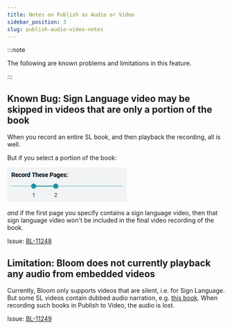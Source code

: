```yaml
---
title: Notes on Publish as Audio or Video
sidebar_position: 3
slug: publish-audio-video-notes
---
```




:::note

The following are known problems and limitations in this feature.

:::




## Known Bug: **Sign Language video may be skipped in videos that  are only a portion of the book**


When you record an entire SL book, and then playback the recording, all is well.


But if you select a portion of the book:


![](./238036519.png)


_and_ if the first page you specify contains a sign language video, then that sign language video won't be included in the final video recording of the book.  


Issue: [BL-11248](https://issues.bloomlibrary.org/youtrack/issue/BL-11248)


## Limitation: Bloom does not currently playback any audio from embedded videos


Currently, Bloom only supports videos that are silent, i.e. for Sign Language. But some SL videos contain dubbed audio narration, e.g. [this book](https://bloomlibrary.org/sign-language/book/XkmlHhNZ7T). When recording such books in Publish to Video, the audio is lost.


Issue: [BL-11249](https://issues.bloomlibrary.org/youtrack/issue/BL-11249)

